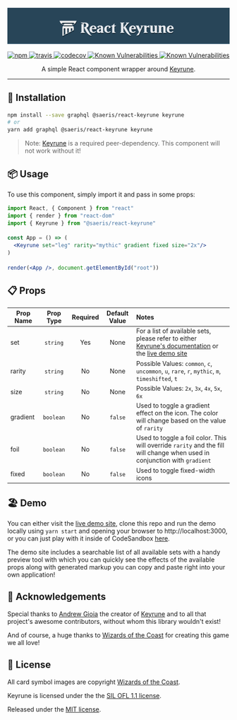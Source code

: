 <p align="center">
  <img alt="React Keyrune" src="/resources/header.png" style="max-width:100%;"/>
</p>
<p align="center">
  <a href="https://www.npmjs.org/package/@saeris/react-keyrune">
    <img src="https://img.shields.io/npm/v/@saeris/react-keyrune.svg?style=flat" alt="npm">
  </a>
  <a href="https://travis-ci.org/Saeris/react-keyrune">
    <img src="https://travis-ci.org/Saeris/react-keyrune.svg?branch=master" alt="travis">
  </a>
  <a href="https://codecov.io/gh/Saeris/react-keyrune">
    <img src="https://codecov.io/gh/Saeris/react-keyrune/branch/master/graph/badge.svg" alt="codecov"/>
  </a>
  <a href="https://snyk.io/test/github/Saeris/react-keyrune?targetFile=package.json">
    <img src="https://snyk.io/test/github/Saeris/react-keyrune/badge.svg?targetFile=package.json" alt="Known Vulnerabilities">
  </a>
  <a href="https://greenkeeper.io/">
    <img src="https://badges.greenkeeper.io/Saeris/react-keyrune.svg" alt="Known Vulnerabilities" alt="greenkeeper">
  </a>
</p>
<p align="center">A simple React component wrapper around <a href="https://github.com/andrewgioia/Keyrune">Keyrune</a>.</p>

---

## 🔧 Installation

```bash
npm install --save graphql @saeris/react-keyrune keyrune
# or
yarn add graphql @saeris/react-keyrune keyrune
```

> Note: [Keyrune](https://github.com/andrewgioia/Keyrune) is a required peer-dependency. This component will not work without it!

## 📦 Usage

To use this component, simply import it and pass in some props:

```jsx
import React, { Component } from "react"
import { render } from "react-dom"
import { Keyrune } from "@saeris/react-keyrune"

const App = () => (
  <Keyrune set="leg" rarity="mythic" gradient fixed size="2x"/>
)

render(<App />, document.getElementById("root"))
```

## 📋 Props

Prop Name | Prop Type | Required | Default Value | Notes
----------|:---------:|:--------:|:-------------:|:-----
set       | `string`  | Yes      | None          | For a list of available sets, please refer to either [Keyrune's documentation](https://andrewgioia.github.io/Keyrune/icons.html) or the [live demo site](https://react-keyrune.saeris.io)
rarity     | `string`  | No       | None          | Possible Values: `common`, `c`, `uncommon`, `u`, `rare`, `r`, `mythic`, `m`, `timeshifted`, `t`
size      | `string`  | No       | None          | Possible Values: `2x`, `3x`, `4x`, `5x`, `6x`
gradient  | `boolean` | No       | `false`       | Used to toggle a gradient effect on the icon. The color will change based on the value of `rarity`
foil      | `boolean` | No       | `false`       | Used to toggle a foil color. This will override `rarity` and the fill will change when used in conjunction with `gradient`
fixed     | `boolean` | No       | `false`       | Used to toggle fixed-width icons


## 🏖️ Demo

You can either visit the [live demo site](https://react-keyrune.saeris.io), clone this repo and run the demo locally using `yarn start` and opening your browser to http://localhost:3000, or you can just play with it inside of CodeSandbox [here](https://codesandbox.io/s/github/Saeris/react-keyrune/tree/master/demo).

The demo site includes a searchable list of all available sets with a handy preview tool with which you can quickly see the effects of the available props along with generated markup you can copy and paste right into your own application!

## 📣 Acknowledgements

Special thanks to [Andrew Gioia](https://github.com/andrewgioia) the creator of [Keyrune](https://github.com/andrewgioia/Keyrune) and to all that project's awesome contributors, without whom this library wouldn't exist!

And of course, a huge thanks to [Wizards of the Coast](http://magicthegathering.com) for creating this game we all love!

## 🥂 License

All card symbol images are copyright [Wizards of the Coast](http://magicthegathering.com).

Keyrune is licensed under the the [SIL OFL 1.1 license](http://scripts.sil.org/OFL).

Released under the [MIT license](https://github.com/Saeris/graphql-scalars/blob/master/LICENSE.md).
